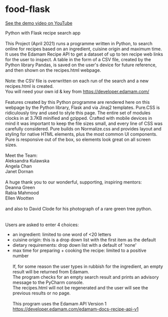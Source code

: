 # food-flask

[See the demo video on YouTube](https://youtu.be/VsYjeM3S8jw)

Python with Flask recipe search app
<br><br>
This Project (April 2021) runs a programme written in Python, to search online for recipes based on an ingredient, cuisine origin and maximum time. It uses the Edamam Recipe API to get a dataset of up to ten recipe web links for the user to inspect. A table in the form of a CSV file, created by the Python library Pandas, is saved on the user's device for future reference, and then shown on the recipes.html webpage.
<br><br>
Note: the CSV file is overwritten on each run of the search and a new recipes.html is created.<br>
You will need your own id & key from  https://developer.edamam.com/
<br><br>
Features created by this Python programme are rendered here on this webpage by the Python library, Flask and via Jinaj2 templates. Pure.CSS is ridiculously tiny and used to style this page. The entire set of modules clocks in at 3.7KB minified and gzipped. Crafted with mobile devices in mind it was important to keep the file sizes small, and every line of CSS was carefully considered. Pure builds on Normalize.css and provides layout and styling for native HTML elements, plus the most common UI components. Pure is responsive out of the box, so elements look great on all screen sizes.
<br><br>
Meet the Team:<br>
Aleksandra Kulawska<br>
Angela Chan<br>
Janet Dornan
<br><br>
A huge thank you to our wonderful, supporting, inspiring mentors:<br>
Deanna Green<br>
Rabia Mahmood<br>
Ellen Wootten
<br><br>
and also to David Clode for his photograph of a rare green tree python.<br>
<br><br>
Users are asked to enter 4 choices:<br>
- an ingredient: limited to one word of <20 letters<br>
- cuisine origin: this is a drop down list with the first item as the default<br>
- dietary requirements: drop down list with a default of 'none'<br>
- max time for preparing + cooking the recipe: limited to a positive number
<br><br>
If, for some reason the user types in rubbish for the ingredient, an empty result will be returned from Edamam.<br>
The program checks for an empty search result and prints an advisory message to the PyCharm console.<br>
The recipes.html will not be regenerated and the user will see the previous results or no page.<br><br>
This program uses the Edamam API Version 1<br>
https://developer.edamam.com/edamam-docs-recipe-api-v1<br>


